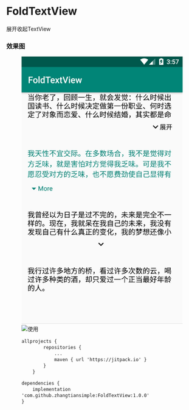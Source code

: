 # FoldTextView
展开收起TextView

### 效果图
<figure class="half">
    <img src="https://github.com/zhangtiansimple/FoldTextView/blob/master/app/pic/pic_1.jpg">
    <img src="https://github.com/zhangtiansimple/FoldTextView/blob/master/app/pic/pic_2.jpg>
</figure>
              
### 使用

```
allprojects {
		repositories {
			...
			maven { url 'https://jitpack.io' }
		}
	}
```

```
dependencies {
    implementation 'com.github.zhangtiansimple:FoldTextView:1.0.0'
}
```
